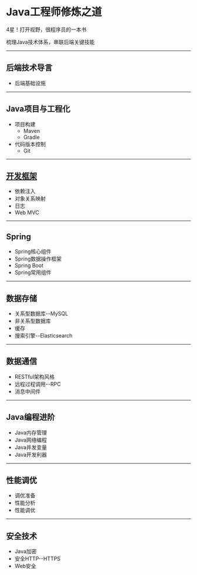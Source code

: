#   Java工程师修炼之道

4星！打开视野，很程序员的一本书

梳理Java技术体系，串联后端关键技能

----

##  后端技术导言
-   后端基础设施

----

##  Java项目与工程化
-   项目构建
    -   Maven
    -   Gradle
-   代码版本控制
    -   Git

----

##  [开发框架](k1011.md)
-   依赖注入
-   对象关系映射
-   日志
-   Web MVC

----

##  Spring
-   Spring核心组件
-   Spring数据操作框架
-   Spring Boot
-   Spring常用组件

----

##  数据存储
-   关系型数据库--MySQL
-   非关系型数据库
-   缓存
-   搜索引擎--Elasticsearch

----

##  数据通信
-   RESTful架构风格
-   远程过程调用--RPC
-   消息中间件

----

##  Java编程进阶
-   Java内存管理
-   Java网络编程
-   Java并发变量
-   Java开发利器

----

##  性能调优
-   调优准备
-   性能分析
-   性能调优

----

##  安全技术
-   Java加密
-   安全HTTP--HTTPS
-   Web安全


